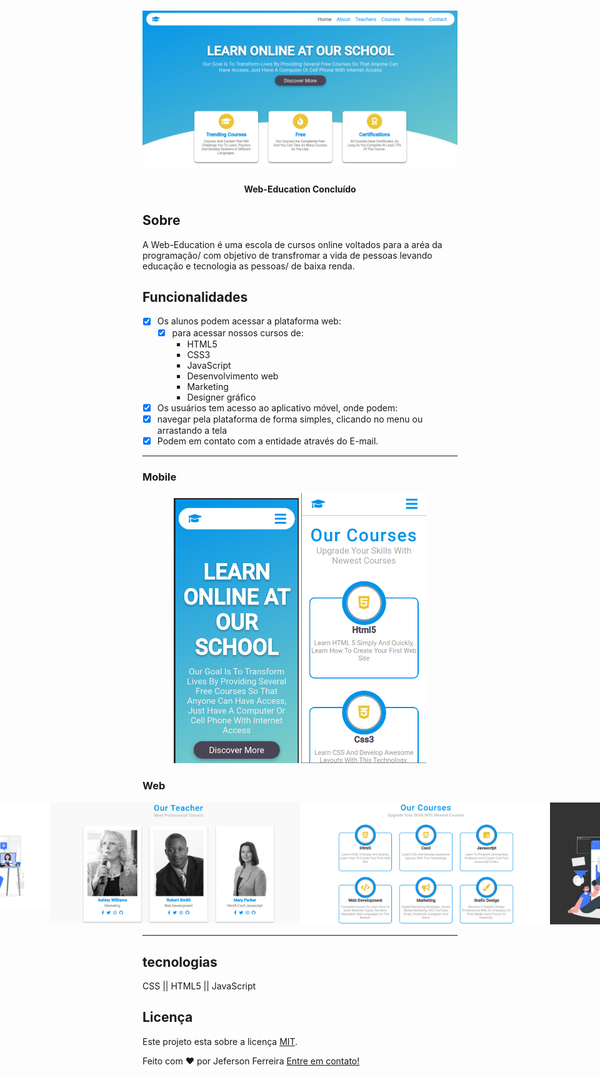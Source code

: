 <h1 align="center">
    <img src="./img/src01.png">
</h1>

<h4 align="center"> 
	Web-Education Concluído
</h4>

## Sobre

A Web-Education é uma escola de cursos online voltados para a aréa da programação/
com objetivo de transfromar a vida de pessoas levando educação e tecnologia as pessoas/
de baixa renda.

## Funcionalidades

- [x] Os alunos podem acessar a plataforma web:
    - [x] para acessar nossos cursos de:
       - HTML5
       - CSS3
       - JavaScript
       - Desenvolvimento web
       - Marketing
       - Designer gráfico

- [x] Os usuários tem acesso ao aplicativo móvel, onde podem:
- [x] navegar pela plataforma de forma simples, clicando no menu ou arrastando a tela
- [x] Podem em contato com a entidade através do E-mail.

---

### Mobile

<p align="center">
    <img src="./img/mob1.png" width="200px">
    <img src="./img/mob2.png" width="200px">
</p>

### Web 

<p align="center" style="display: flex; align-items: flex-start; justify-content: center;">
  <img src="./img/src01.png" width="400px">
  <img src="./img/src02.png" width="400px">
  <img src="./img/src03.png" width="400px">
  <img src="./img/src04.png" width="400px">
  <img src="./img/src06.png" width="400px">
  <img src="./img/src06.png" width="400px">
</p>

---

## tecnologias

CSS || HTML5 || JavaScript

## Licença

Este projeto esta sobre a licença [MIT](./LICENSE).

Feito com ❤️ por Jeferson Ferreira [Entre em contato!](www.linkedin.com/in/jeferson-ferreira2235)

